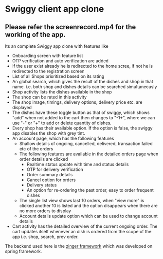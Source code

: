 # Swiggy client app clone

## Please refer the screenrecord.mp4 for the working of the app.

Its an complete Swiggy app clone with features like
* Onboarding screen with feature list
* OTP verification and auto verification are added
* If the user exist already he is redirected to the home scree, if not he is redirected to the registration screen
* List of all Shops prioritized based on its rating
* An global search, which gives the result of the dishes and shop in that name. i.e. both shop and dishes details can be searched simultaneously
* Shop activity lists the dishes available in the shop
* The shop can be rated in this activity
* The shop image, timings, delivery options, delivery price etc. are displayed
* The dishes have these toggle button as that of swiggy, which shows "add" when not added to the cart then changes to "-1+", where we can use "-" or "+" to add or delete quantity of dishes.
* Every shop has their available option. If the option is false, the swiggy app disables the shop with grey tint.
* An account page, which has the following features
  * Shallow details of ongoing, cancelled, delivered, transaction failed etc of the orders
  * The following features are available in the detailed orders page when order details are clicked
    * Realtime status update with time and status details
    * OTP for delivery verification
    * Order summary details
    * Cancel option for orders
    * Delivery status
    * An option for re-ordering the past order, easy to order frequent dishes
   * The single list view shows last 10 orders, when "view more" is clicked another 10 is listed and the option disappears when there are no more orders to display
   * Account details update option which can be used to change account details
* Cart activity has the detailed overview of the current ongoing order. The cart updates itself whenever an dish is ordered from the scope of the app i.e. shop, search, prev order.

The backend used here is the [zinger framework](https://zinger.pw/#/) which was developed on spring framework.
